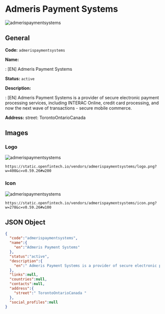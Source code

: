 
# Admeris Payment Systems 
![admerispaymentsystems](https://static.openfintech.io/vendors/admerispaymentsystems/logo.png?w=400&c=v0.59.26#w200)  

## General 
 
**Code:** `admerispaymentsystems` 
 
**Name:** 
 
:	[EN] Admeris Payment Systems 
 
**Status:** `active` 
 
**Description:** 
 
: [EN]  Admeris Payment Systems is a provider of secure electronic payment processing services, including INTERAC Online, credit card processing, and now the next wave of transactions - secure mobile commerce.  
 
**Address:** 
street:  TorontoOntarioCanada  

## Images 

### Logo 
 
![admerispaymentsystems](https://static.openfintech.io/vendors/admerispaymentsystems/logo.png?w=400&c=v0.59.26#w200)  

```
https://static.openfintech.io/vendors/admerispaymentsystems/logo.png?w=400&c=v0.59.26#w200
```  

### Icon 
 
![admerispaymentsystems](https://static.openfintech.io/vendors/admerispaymentsystems/icon.png?w=278&c=v0.59.26#w100)  

```
https://static.openfintech.io/vendors/admerispaymentsystems/icon.png?w=278&c=v0.59.26#w100
```  

## JSON Object 

```json
{
  "code":"admerispaymentsystems",
  "name":{
    "en":"Admeris Payment Systems"
  },
  "status":"active",
  "description":{
    "en":" Admeris Payment Systems is a provider of secure electronic payment processing services, including INTERAC Online, credit card processing, and now the next wave of transactions - secure mobile commerce. "
  },
  "links":null,
  "countries":null,
  "contacts":null,
  "address":{
    "street":" TorontoOntarioCanada "
  },
  "social_profiles":null
}
```  
